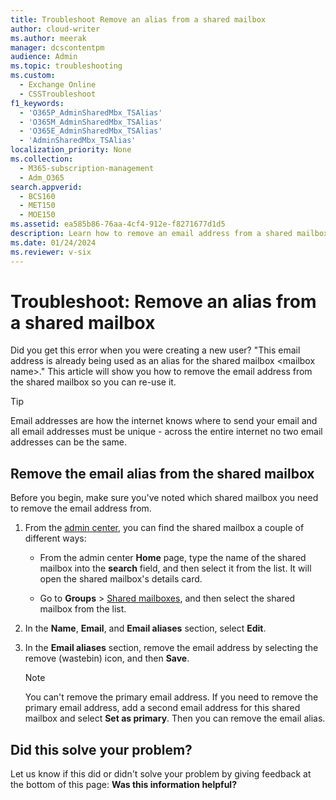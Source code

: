 ```yaml
---
title: Troubleshoot Remove an alias from a shared mailbox
author: cloud-writer
ms.author: meerak
manager: dcscontentpm
audience: Admin
ms.topic: troubleshooting
ms.custom: 
  - Exchange Online
  - CSSTroubleshoot
f1_keywords: 
  - 'O365P_AdminSharedMbx_TSAlias'
  - 'O365M_AdminSharedMbx_TSAlias'
  - 'O365E_AdminSharedMbx_TSAlias'
  - 'AdminSharedMbx_TSAlias'
localization_priority: None
ms.collection: 
  - M365-subscription-management
  - Adm_O365
search.appverid: 
  - BCS160
  - MET150
  - MOE150
ms.assetid: ea585b86-76aa-4cf4-912e-f8271677d1d5
description: Learn how to remove an email address from a shared mailbox in the admin center so that you can reuse it.
ms.date: 01/24/2024
ms.reviewer: v-six
---
```

# Troubleshoot: Remove an alias from a shared mailbox

Did you get this error when you were creating a new user? "This email address is already being used as an alias for the shared mailbox \<mailbox name>." This article will show you how to remove the email address from the shared mailbox so you can re-use it.
  
> [!TIP]
> Email addresses are how the internet knows where to send your email and all email addresses must be unique - across the entire internet no two email addresses can be the same.
  
## Remove the email alias from the shared mailbox

Before you begin, make sure you've noted which shared mailbox you need to remove the email address from.
  
1. From the [admin center](https://go.microsoft.com/fwlink/p/?linkid=2024339), you can find the shared mailbox a couple of different ways:

   - From the admin center **Home** page, type the name of the shared mailbox into the **search** field, and then select it from the list. It will open the shared mailbox's details card.

   - Go to **Groups** > [Shared mailboxes](https://go.microsoft.com/fwlink/p/?linkid=2066847), and then select the shared mailbox from the list.

2. In the **Name**, **Email**, and **Email aliases** section, select **Edit**.

3. In the **Email aliases** section, remove the email address by selecting the remove (wastebin) icon, and then **Save**.

    > [!NOTE]
    > You can't remove the primary email address. If you need to remove the primary email address, add a second email address for this shared mailbox and select **Set as primary**. Then you can remove the email alias.
  
## Did this solve your problem?

Let us know if this did or didn't solve your problem by giving feedback at the bottom of this page: **Was this information helpful?**
